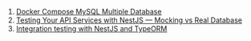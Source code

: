 1. [Docker Compose MySQL Multiple Database](https://onexlab-io.medium.com/docker-compose-mysql-multiple-database-fe640938e06b)
2. [Testing Your API Services with NestJS — Mocking vs Real Database](https://blog.stackademic.com/testing-your-api-services-with-nestjs-mocking-vs-real-database-bbfe689ed745)
3. [Integration testing with NestJS and TypeORM](https://medium.com/@salmon.3e/integration-testing-with-nestjs-and-typeorm-2ac3f77e7628)
